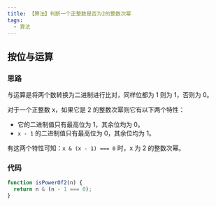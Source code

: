 ```yaml
---
title: 【算法】判断一个正整数是否为2的整数次幂
tags:
  - 算法
---
```


## 按位与运算

### 思路

与运算是将两个数转换为二进制进行比对，同样位都为 1 则为 1，否则为 0。

对于一个正整数 x，如果它是 2 的整数次幂则它有以下两个特性：

- 它的二进制值只有最高位为 1，其余位均为 0。
- `x - 1` 的二进制值只有最高位为 0，其余位均为 1。

有这两个特性可知：`x & (x - 1) === 0` 时，x 为 2 的整数次幂。

### 代码

```js
function isPowerOf2(n) {
  return n & (n - 1 === 0);
}
```
